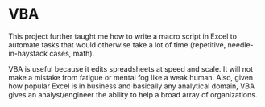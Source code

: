 # VBA

This project further taught me how to write a macro script in Excel to automate tasks that would otherwise take a lot of time (repetitive, needle-in-haystack cases, math).

VBA is useful because it edits spreadsheets at speed and scale. It will not make a mistake from fatigue or mental fog like a weak human. Also, given how popular Excel is in business and basically any analytical domain, VBA gives an analyst/engineer the ability to help a broad array of organizations.
